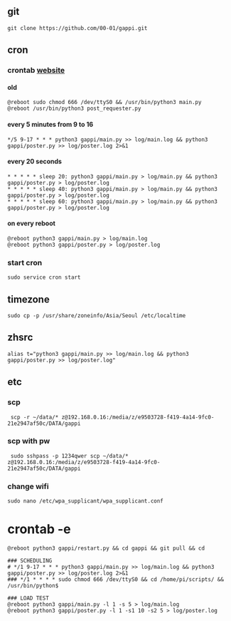 ## git

    git clone https://github.com/00-01/gappi.git

## cron

### crontab [website](https://crontab.guru/)

#### old

    @reboot sudo chmod 666 /dev/ttyS0 && /usr/bin/python3 main.py
    @reboot /usr/bin/python3 post_requester.py

#### every 5 minutes from 9 to 16

    */5 9-17 * * * python3 gappi/main.py >> log/main.log && python3 gappi/poster.py >> log/poster.log 2>&1

#### every 20 seconds

    * * * * * sleep 20: python3 gappi/main.py > log/main.py && python3 gappi/poster.py > log/poster.log
    * * * * * sleep 40: python3 gappi/main.py > log/main.py && python3 gappi/poster.py > log/poster.log
    * * * * * sleep 60: python3 gappi/main.py > log/main.py && python3 gappi/poster.py > log/poster.log

#### on every reboot

    @reboot python3 gappi/main.py > log/main.log
    @reboot python3 gappi/poster.py > log/poster.log

### start cron

    sudo service cron start

## timezone

    sudo cp -p /usr/share/zoneinfo/Asia/Seoul /etc/localtime

## zhsrc

    alias t="python3 gappi/main.py >> log/main.log && python3 gappi/poster.py >> log/poster.log"

## etc

### scp

     scp -r ~/data/* z@192.168.0.16:/media/z/e9503728-f419-4a14-9fc0-21e2947af50c/DATA/gappi

### scp with pw

     sudo sshpass -p 1234qwer scp ~/data/* z@192.168.0.16:/media/z/e9503728-f419-4a14-9fc0-21e2947af50c/DATA/gappi

### change wifi

    sudo nano /etc/wpa_supplicant/wpa_supplicant.conf

# crontab -e

    @reboot python3 gappi/restart.py && cd gappi && git pull && cd

    ### SCHEDULING
    # */1 9-17 * * * python3 gappi/main.py >> log/main.log && python3 gappi/poster.py >> log/poster.log 2>&1
    ### */1 * * * * sudo chmod 666 /dev/ttyS0 && cd /home/pi/scripts/ && /usr/bin/python$

    ### LOAD TEST
    @reboot python3 gappi/main.py -l 1 -s 5 > log/main.log
    @reboot python3 gappi/poster.py -l 1 -s1 10 -s2 5 > log/poster.log
